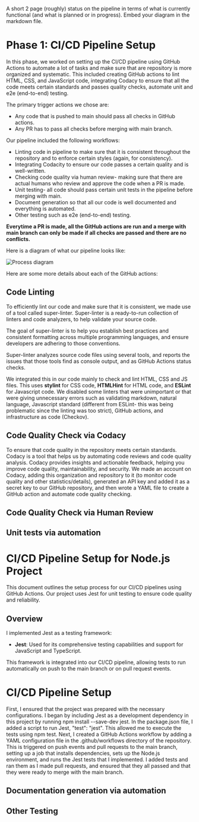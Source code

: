 A short 2 page (roughly) status on the pipeline in terms of what is currently functional (and what is planned or in progress). Embed your diagram in the markdown file.

# Phase 1: CI/CD Pipeline Setup

In this phase, we worked on setting up the CI/CD pipeline using GitHub Actions to automate a lot of tasks and make sure that are repository is more organized and systematic. This included creating GitHub actions to lint HTML, CSS, and JavaScript code, integrating Codacy to ensure that all the code meets certain standards and passes quality checks, automate unit and e2e (end-to-end) testing. 

The primary trigger actions we chose are:

- Any code that is pushed to main should pass all checks in GitHub actions. 
- Any PR has to pass all checks before merging with main branch.

Our pipeline included the following workflows:

- Linting code in pipeline to make sure that it is consistent throughout the repository and to enforce certain styles (again, for consistency).
- Integrating Codacity to ensure our code passes a certain quality and is well-written.
- Checking code quality via human review- making sure that there are actual humans who review and approve the code when a PR is made.
- Unit testing- all code should pass certain unit tests in the pipeline before merging with main.
- Document generation so that all our code is well documented and everything is automated.
- Other testing such as e2e (end-to-end) testing.

**Everytime a PR is made, all the GitHub actions are run and a merge with main branch can only be made if all checks are passed and there are no conflicts.**

Here is a diagram of what our pipeline looks like:

![Process diagram](./phase1.png)

Here are some more details about each of the GitHub actions:

## Code Linting

To efficiently lint our code and make sure that it is consistent, we made use of a tool called super-linter. Super-linter is a ready-to-run collection of linters and code analyzers, to help validate your source code.

The goal of super-linter is to help you establish best practices and consistent formatting across multiple programming languages, and ensure developers are adhering to those conventions.

Super-linter analyzes source code files using several tools, and reports the issues that those tools find as console output, and as GitHub Actions status checks.

We integrated this in our code mainly to check and lint HTML, CSS and JS files. This uses **stylint** for CSS code, **HTMLHint** for HTML code, and **ESLint** for Javascript code. We disabled some linters that were unimportant or that were giving unnecessary errors such as validating markdown, natural language, Javascript standard (different from ESLint- this was being problematic since the linting was too strict), GitHub actions, and infrastructure as code (Checkov).

## Code Quality Check via Codacy

To ensure that code quality in the repository meets certain standards. Codacy is a tool that helps us by automating code reviews and code quality analysis. Codacy provides insights and actionable feedback, helping you improve code quality, maintainability, and security. We made an account on Codacy, adding this organization and repository to it (to monitor code quality and other statistics/details), generated an API key and added it as a secret key to our GitHub repository, and then wrote a YAML file to create a GitHub action and automate code quality checking.

## Code Quality Check via Human Review

## Unit tests via automation
# CI/CD Pipeline Setup for Node.js Project

This document outlines the setup process for our CI/CD pipelines using GitHub Actions. Our project uses Jest for unit testing to ensure code quality and reliability.

## Overview

I implemented Jest as a testing framework:

- **Jest**: Used for its comprehensive testing capabilities and support for JavaScript and TypeScript.

This framework is integrated into our CI/CD pipeline, allowing tests to run automatically on push to the main branch or on pull request events.

# CI/CD Pipeline Setup
First, I ensured that the project was prepared with the necessary configurations. I began by including Jest as a development dependency in this project by running npm install --save-dev jest. In the package.json file, I added a script to run Jest,  "test": "jest". This allowed me to execute the tests using npm test. Next, I created a GitHub Actions workflow by adding a YAML configuration file in the .github/workflows directory of the repository. This is triggered on push events and pull requests to the main branch, setting up a job that installs dependencies, sets up the Node.js environment, and runs the Jest tests that I implemented. I added tests and ran them as I made pull requests, and ensured that they all passed and that they were ready to merge with the main branch.



## Documentation generation via automation

## Other Testing